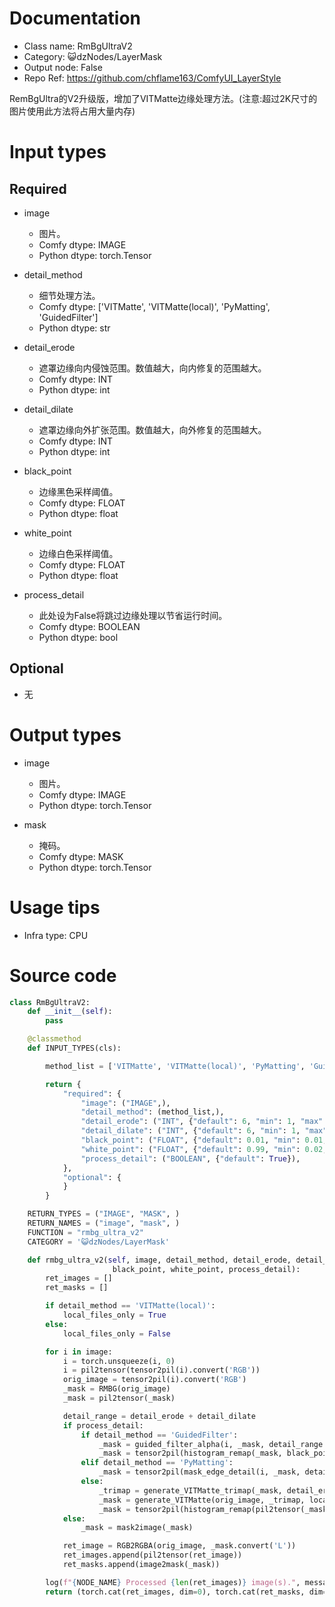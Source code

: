 # Documentation
- Class name: RmBgUltraV2
- Category: 😺dzNodes/LayerMask
- Output node: False
- Repo Ref: https://github.com/chflame163/ComfyUI_LayerStyle

RemBgUltra的V2升级版，增加了VITMatte边缘处理方法。(注意:超过2K尺寸的图片使用此方法将占用大量内存)

# Input types

## Required

- image
    - 图片。
    - Comfy dtype: IMAGE
    - Python dtype: torch.Tensor

- detail_method
    - 细节处理方法。
    - Comfy dtype: ['VITMatte', 'VITMatte(local)', 'PyMatting', 'GuidedFilter']
    - Python dtype: str

- detail_erode
    - 遮罩边缘向内侵蚀范围。数值越大，向内修复的范围越大。
    - Comfy dtype: INT
    - Python dtype: int

- detail_dilate
    - 遮罩边缘向外扩张范围。数值越大，向外修复的范围越大。
    - Comfy dtype: INT
    - Python dtype: int

- black_point
    - 边缘黑色采样阈值。
    - Comfy dtype: FLOAT
    - Python dtype: float

- white_point
    - 边缘白色采样阈值。
    - Comfy dtype: FLOAT
    - Python dtype: float

- process_detail
    - 此处设为False将跳过边缘处理以节省运行时间。
    - Comfy dtype: BOOLEAN
    - Python dtype: bool

## Optional

- 无

# Output types

- image
    - 图片。
    - Comfy dtype: IMAGE
    - Python dtype: torch.Tensor

- mask
    - 掩码。
    - Comfy dtype: MASK
    - Python dtype: torch.Tensor

# Usage tips
- Infra type: CPU

# Source code
```python
class RmBgUltraV2:
    def __init__(self):
        pass

    @classmethod
    def INPUT_TYPES(cls):

        method_list = ['VITMatte', 'VITMatte(local)', 'PyMatting', 'GuidedFilter', ]

        return {
            "required": {
                "image": ("IMAGE",),
                "detail_method": (method_list,),
                "detail_erode": ("INT", {"default": 6, "min": 1, "max": 255, "step": 1}),
                "detail_dilate": ("INT", {"default": 6, "min": 1, "max": 255, "step": 1}),
                "black_point": ("FLOAT", {"default": 0.01, "min": 0.01, "max": 0.98, "step": 0.01, "display": "slider"}),
                "white_point": ("FLOAT", {"default": 0.99, "min": 0.02, "max": 0.99, "step": 0.01, "display": "slider"}),
                "process_detail": ("BOOLEAN", {"default": True}),
            },
            "optional": {
            }
        }

    RETURN_TYPES = ("IMAGE", "MASK", )
    RETURN_NAMES = ("image", "mask", )
    FUNCTION = "rmbg_ultra_v2"
    CATEGORY = '😺dzNodes/LayerMask'

    def rmbg_ultra_v2(self, image, detail_method, detail_erode, detail_dilate,
                       black_point, white_point, process_detail):
        ret_images = []
        ret_masks = []

        if detail_method == 'VITMatte(local)':
            local_files_only = True
        else:
            local_files_only = False

        for i in image:
            i = torch.unsqueeze(i, 0)
            i = pil2tensor(tensor2pil(i).convert('RGB'))
            orig_image = tensor2pil(i).convert('RGB')
            _mask = RMBG(orig_image)
            _mask = pil2tensor(_mask)

            detail_range = detail_erode + detail_dilate
            if process_detail:
                if detail_method == 'GuidedFilter':
                    _mask = guided_filter_alpha(i, _mask, detail_range // 6 + 1)
                    _mask = tensor2pil(histogram_remap(_mask, black_point, white_point))
                elif detail_method == 'PyMatting':
                    _mask = tensor2pil(mask_edge_detail(i, _mask, detail_range // 8 + 1, black_point, white_point))
                else:
                    _trimap = generate_VITMatte_trimap(_mask, detail_erode, detail_dilate)
                    _mask = generate_VITMatte(orig_image, _trimap, local_files_only=local_files_only)
                    _mask = tensor2pil(histogram_remap(pil2tensor(_mask), black_point, white_point))
            else:
                _mask = mask2image(_mask)

            ret_image = RGB2RGBA(orig_image, _mask.convert('L'))
            ret_images.append(pil2tensor(ret_image))
            ret_masks.append(image2mask(_mask))

        log(f"{NODE_NAME} Processed {len(ret_images)} image(s).", message_type='finish')
        return (torch.cat(ret_images, dim=0), torch.cat(ret_masks, dim=0),)
```